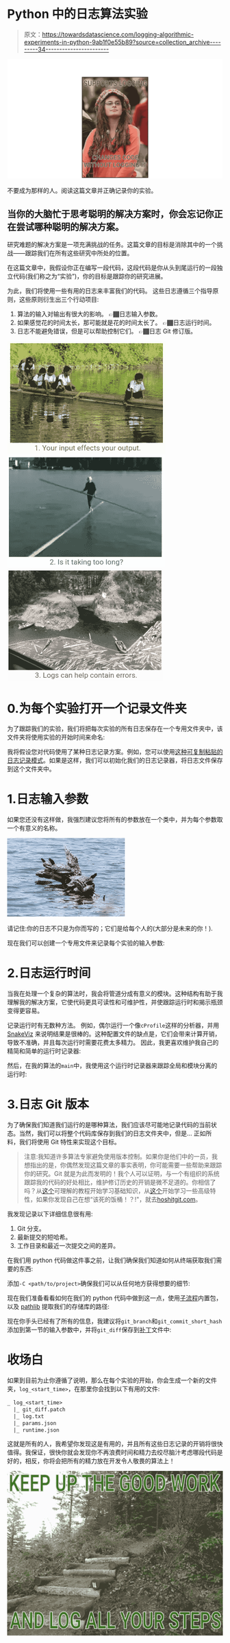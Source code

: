 # Python 中的日志算法实验

> 原文：<https://towardsdatascience.com/logging-algorithmic-experiments-in-python-9ab1f0e55b89?source=collection_archive---------34----------------------->

![](img/3f3ddd157873da4f3aefc9e3d3553a9d.png)

不要成为那样的人。阅读这篇文章并正确记录你的实验。

## 当你的大脑忙于思考聪明的解决方案时，你会忘记你正在尝试哪种聪明的解决方案。

研究难题的解决方案是一项充满挑战的任务。这篇文章的目标是消除其中的一个挑战——跟踪我们在所有这些研究中所处的位置。

在这篇文章中，我假设你正在编写一段代码，这段代码是你从头到尾运行的一段独立代码(我们称之为“实验”)，你的目标是跟踪你的研究进展。

为此，我们将使用一些有用的日志来丰富我们的代码。
这些日志遵循三个指导原则，这些原则衍生出三个行动项目:

1.  算法的输入对输出有很大的影响。
    👉🏾日志输入参数。
2.  如果感觉花的时间太长，那可能就是花的时间太长了。
    👉🏾日志运行时间。
3.  日志不能避免错误，但是可以帮助控制它们。
    👉🏾日志 Git 修订版。

![](img/f640803177c30737e33c140bf6093e81.png)![](img/e3b11d2a2052749faead740f675bb627.png)![](img/c9388e81b8251043e2cd5610e312f269.png)

# 0.为每个实验打开一个记录文件夹

为了跟踪我们的实验，我们将把每次实验的所有日志保存在一个专用文件夹中，该文件夹将使用实验的开始时间来命名:

我将假设您对代码使用了某种日志记录方案。例如，您可以使用[这种可复制粘贴的日志记录模式](https://codeburst.io/copy-pastable-logging-scheme-for-python-c17efcf9e6dc)。如果是这样，我们可以初始化我们的日志记录器，将日志文件保存到这个文件夹中。

# 1.日志输入参数

如果您还没有这样做，我强烈建议您将所有的参数放在一个类中，并为每个参数取一个有意义的名称。

![](img/e4ae9cc5b0cdfaa662246a1727e63730.png)

请记住:你的日志不只是为你而写的；它们是给每个人的(大部分是未来的你！).

现在我们可以创建一个专用文件来记录每个实验的输入参数:

# 2.日志运行时间

当我在处理一个复杂的算法时，我会将管道分成有意义的模块。这种结构有助于我理解我的解决方案，它使代码更具可读性和可维护性，并使跟踪运行时和揭示瓶颈变得更容易。

记录运行时有无数种方法。
例如，偶尔运行一个像`cProfile`这样的分析器，并用 [SnakeViz](https://stackoverflow.com/a/49173782/2934048) 来说明结果是很棒的。这种配置文件的缺点是，它们会带来计算开销，导致不准确，并且每次运行时需要花费太多精力。
因此，我更喜欢维护我自己的精简和简单的运行时记录器:

然后，在我的算法的`main`中，我使用这个运行时记录器来跟踪全局和模块分离的运行时:

# 3.日志 Git 版本

为了确保我们知道我们运行的是哪种算法，我们应该尽可能地记录代码的当前状态。当然，我们可以将整个代码库保存到我们的日志文件夹中，但是…
正如所料，我们将使用 Git 特性来实现这个目标。

> 注意:我知道许多算法专家避免使用版本控制。如果你是他们中的一员，我想指出的是，你偶然发现这篇文章的事实表明，你可能需要一些帮助来跟踪你的研究。Git 就是为此而发明的！我个人可以证明，与一个有组织的系统跟踪我的代码的好处相比，维护修订历史的开销是微不足道的。你相信了吗？从[这个](https://medium.com/@munniomer/an-intro-to-git-and-github-for-beginners-part-i-tutorial-9be4be9cac8d)可理解的教程开始学习基础知识，从[这个](https://medium.com/@daphnaregev/git-level-up-bfbd85444622)开始学习一些高级特性，如果你发现自己在想“该死的饭桶！？!"，就去[hoshitgit.com](https://ohshitgit.com/)。

我发现记录以下详细信息很有用:

1.  Git 分支。
2.  最新提交的短哈希。
3.  工作目录和最近一次提交之间的差异。

在我们用 python 代码做这件事之前，让我们确保我们知道如何从终端获取我们需要的东西:

添加`-C <path/to/project>`确保我们可以从任何地方获得想要的细节:

现在我们准备看看如何在我们的 python 代码中做到这一点，使用[子流程](https://docs.python.org/3/library/subprocess.html)内置包，以及 [pathlib](https://docs.python.org/3/library/pathlib.html) 提取我们的存储库的路径:

现在你手头已经有了所有的信息，我建议将`git_branch`和`git_commit_short_hash`添加到第一节的输入参数中，并将`git_diff`保存到[补丁](https://medium.com/transmute-techtalk/improve-your-commit-hygiene-with-git-add-patch-3b7dd9c117c4)文件中:

# 收场白

如果到目前为止你遵循了说明，那么在每个实验的开始，你会生成一个新的文件夹，`log_<start_time>`，在那里你会找到以下有用的文件:

```
_ log_<start_time>
  |_ git_diff.patch
  |_ log.txt
  |_ params.json
  |_ runtime.json
```

这就是所有的人，我希望你发现这是有用的，并且所有这些日志记录的开销将很快值得。我保证，很快你就会发现你不再浪费时间和精力去绞尽脑汁考虑哪段代码是好的，相反，你将会把所有的精力放在开发令人敬畏的算法上！

![](img/2d1ddf7e0ebb1f515fd719b31814069f.png)